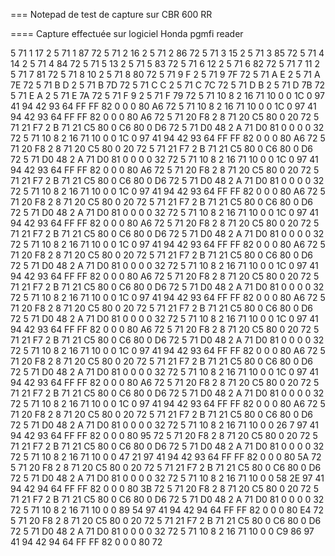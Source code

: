 === Notepad de test de capture sur CBR 600 RR

==== Capture effectuée sur logiciel Honda pgmfi reader

5 71 1 17 2 5 71 1 87 
72 5 71 2 16 2 5 71 2 86
72 5 71 3 15 2 5 71 3 85
72
 5 71 4 14 2 5 71 4 84 72
 5 71 5 13 2 5 71 5 83 72
 5 71 6 12 2 5 71 6 82 72
 5 71 7 11 2 5 71 7 81 72
 5 71 8 10 2 5 71 8 80 72
 5 71 9 F 2 5 71 9 7F 72
 5 71 A E 2 5 71 A 7E 72
 5 71 B D 2 5 71 B 7D 72
 5 71 C C 2 5 71 C 7C 72
 5 71 D B 2 5 71 D 7B 72
 5 71 E A 2 5 71 E 7A 72
 5 71 F 9 2 5 71 F 79 72
 5 71 10 8 2 16 71 10 0 0 1C 0 97 41 94 42 93 64 FF FF 82 0 0 0 80 A6 72
 5 71 10 8 2 16 71 10 0 0 1C 0 97 41 94 42 93 64 FF FF 82 0 0 0 80 A6 72
 5 71 20 F8 2 8 71 20 C5 80 0 20 72
 5 71 21 F7 2 B 71 21 C5 80 0 C6 80 0 D6 72
 5 71 D0 48 2 A 71 D0 81 0 0 0 0 32 72
 5 71 10 8 2 16 71 10 0 0 1C 0 97 41 94 42 93 64 FF FF 82 0 0 0 80 A6 72
 5 71 20 F8 2 8 71 20 C5 80 0 20 72
 5 71 21 F7 2 B 71 21 C5 80 0 C6 80 0 D6 72
 5 71 D0 48 2 A 71 D0 81 0 0 0 0 32 72
 5 71 10 8 2 16 71 10 0 0 1C 0 97 41 94 42 93 64 FF FF 82 0 0 0 80 A6 72
 5 71 20 F8 2 8 71 20 C5 80 0 20 72
 5 71 21 F7 2 B 71 21 C5 80 0 C6 80 0 D6 72
 5 71 D0 48 2 A 71 D0 81 0 0 0 0 32 72
 5 71 10 8 2 16 71 10 0 0 1C 0 97 41 94 42 93 64 FF FF 82 0 0 0 80 A6 72
 5 71 20 F8 2 8 71 20 C5 80 0 20 72
 5 71 21 F7 2 B 71 21 C5 80 0 C6 80 0 D6 72
 5 71 D0 48 2 A 71 D0 81 0 0 0 0 32 72
 5 71 10 8 2 16 71 10 0 0 1C 0 97 41 94 42 93 64 FF FF 82 0 0 0 80 A6 72
 5 71 20 F8 2 8 71 20 C5 80 0 20 72
 5 71 21 F7 2 B 71 21 C5 80 0 C6 80 0 D6 72
 5 71 D0 48 2 A 71 D0 81 0 0 0 0 32 72
 5 71 10 8 2 16 71 10 0 0 1C 0 97 41 94 42 93 64 FF FF 82 0 0 0 80 A6 72
 5 71 20 F8 2 8 71 20 C5 80 0 20 72
 5 71 21 F7 2 B 71 21 C5 80 0 C6 80 0 D6 72
 5 71 D0 48 2 A 71 D0 81 0 0 0 0 32 72
 5 71 10 8 2 16 71 10 0 0 1C 0 97 41 94 42 93 64 FF FF 82 0 0 0 80 A6 72
 5 71 20 F8 2 8 71 20 C5 80 0 20 72
 5 71 21 F7 2 B 71 21 C5 80 0 C6 80 0 D6 72
 5 71 D0 48 2 A 71 D0 81 0 0 0 0 32 72
 5 71 10 8 2 16 71 10 0 0 1C 0 97 41 94 42 93 64 FF FF 82 0 0 0 80 A6 72
 5 71 20 F8 2 8 71 20 C5 80 0 20 72
 5 71 21 F7 2 B 71 21 C5 80 0 C6 80 0 D6 72
 5 71 D0 48 2 A 71 D0 81 0 0 0 0 32 72
 5 71 10 8 2 16 71 10 0 0 1C 0 97 41 94 42 93 64 FF FF 82 0 0 0 80 A6 72
 5 71 20 F8 2 8 71 20 C5 80 0 20 72
 5 71 21 F7 2 B 71 21 C5 80 0 C6 80 0 D6 72
 5 71 D0 48 2 A 71 D0 81 0 0 0 0 32 72
 5 71 10 8 2 16 71 10 0 0 1C 0 97 41 94 42 93 64 FF FF 82 0 0 0 80 A6 72
 5 71 20 F8 2 8 71 20 C5 80 0 20 72
 5 71 21 F7 2 B 71 21 C5 80 0 C6 80 0 D6 72
 5 71 D0 48 2 A 71 D0 81 0 0 0 0 32 72
 5 71 10 8 2 16 71 10 0 0 1C 0 97 41 94 42 93 64 FF FF 82 0 0 0 80 A6 72
 5 71 20 F8 2 8 71 20 C5 80 0 20 72
 5 71 21 F7 2 B 71 21 C5 80 0 C6 80 0 D6 72
 5 71 D0 48 2 A 71 D0 81 0 0 0 0 32 72
 5 71 10 8 2 16 71 10 0 0 1C 0 97 41 94 42 93 64 FF FF 82 0 0 0 80 A6 72
 5 71 20 F8 2 8 71 20 C5 80 0 20 72
 5 71 21 F7 2 B 71 21 C5 80 0 C6 80 0 D6 72
 5 71 D0 48 2 A 71 D0 81 0 0 0 0 32 72
 5 71 10 8 2 16 71 10 0 0 26 7 97 41 94 42 93 64 FF FF 82 0 0 0 80 95 72
 5 71 20 F8 2 8 71 20 C5 80 0 20 72
 5 71 21 F7 2 B 71 21 C5 80 0 C6 80 0 D6 72
 5 71 D0 48 2 A 71 D0 81 0 0 0 0 32 72
 5 71 10 8 2 16 71 10 0 0 47 21 97 41 94 42 93 64 FF FF 82 0 0 0 80 5A 72
 5 71 20 F8 2 8 71 20 C5 80 0 20 72
 5 71 21 F7 2 B 71 21 C5 80 0 C6 80 0 D6 72
 5 71 D0 48 2 A 71 D0 81 0 0 0 0 32 72
 5 71 10 8 2 16 71 10 0 0 58 2E 97 41 94 42 94 64 FF FF 82 0 0 0 80 3B 72
 5 71 20 F8 2 8 71 20 C5 80 0 20 72
 5 71 21 F7 2 B 71 21 C5 80 0 C6 80 0 D6 72
 5 71 D0 48 2 A 71 D0 81 0 0 0 0 32 72
 5 71 10 8 2 16 71 10 0 0 89 54 97 41 94 42 94 64 FF FF 82 0 0 0 80 E4 72
 5 71 20 F8 2 8 71 20 C5 80 0 20 72
 5 71 21 F7 2 B 71 21 C5 80 0 C6 80 0 D6 72
 5 71 D0 48 2 A 71 D0 81 0 0 0 0 32 72
 5 71 10 8 2 16 71 10 0 0 C9 86 97 41 94 42 94 64 FF FF 82 0 0 0 80 72

